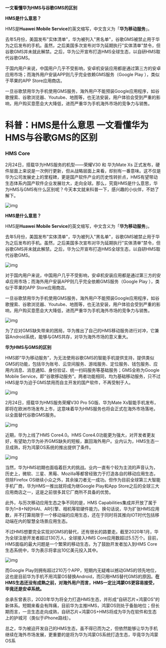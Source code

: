 **一文看懂华为HMS与谷歌GMS的区别**

**HMS是什么意思？**

HMS是**Huawei Mobile Service**的英文缩写，中文含义为「**华为移动服务**」。

去年5月份，美国发布"实体清单"，华为被列入"黑名单"，谷歌GMS被禁止用于华为之后发布的手机。虽然，之后美国多次宣布对华为延期执行"实体清单"禁令，但谷歌GMS并未就此解禁。之后，华为公开宣布打造HMS全球生态，以自研HMS取代谷歌GMS。



于国内用户来说，中国用户几乎不受影响，安卓机安装应用都是通过第三方的安卓应用市场；而海外用户安装APP则几乎完全依赖GMS服务（Google Play ），类似于苹果的APP Store应用商店。

一旦谷歌禁用华为手机使用GMS服务，海外用户不能预装Google应用程序，如谷歌搜索、谷歌浏览器、Youtube、地图等，也无法安装，用户体验会受到严重的影响，用户购买意愿会大大降低，进而严重华为手机海外市场的竞争力与销售。



#  科普：HMS是什么意思 一文看懂华为HMS与谷歌GMS的区别

### HMS Core

2月24日，搭载华为HMS服务的机型——荣耀V30 和 华为Mate Xs 正式发布，硬件层面上来说是一次例行更新，但从战略层面上来看，却别有一番意味。这不仅是华为公司发展史上的里程碑，更是国产软件产业的历史性转折点，HMS有望带动生态体系内国产软件企业发展壮大，走向全球。那么，究竟HMS是什么意思，华为HMS与GMS有什么区别呢？今天本文就来科普一下，感兴趣的小伙伴，不妨了解下。

![img](https://luckly007.oss-cn-beijing.aliyuncs.com/image/2850086000408029515.20200821163048.00466084338983201701450172523522:50530308031413:2800:7CE85ED0BDBA70FFDBACACDBCED91F2F0DADA6D6683FC73D5CE80D9245873B00.png)

**HMS是什么意思？**

HMS是**Huawei Mobile Service**的英文缩写，中文含义为「**华为移动服务**」。

去年5月份，美国发布"实体清单"，华为被列入"黑名单"，谷歌GMS被禁止用于华为之后发布的手机。虽然，之后美国多次宣布对华为延期执行"实体清单"禁令，但谷歌GMS并未就此解禁。之后，华为公开宣布打造HMS全球生态，以自研HMS取代谷歌GMS。

![img](https://luckly007.oss-cn-beijing.aliyuncs.com/image/2850086000408029515.20200821163113.20895898824953449925015004196371:50530308031413:2800:0A95D0423C706311D8A37A9DA9282251973D8BE273D8A6F24C46BC662F9B808F.png)

对于国内用户来说，中国用户几乎不受影响，安卓机安装应用都是通过第三方的安卓应用市场；而海外用户安装APP则几乎完全依赖GMS服务（Google Play ），类似于苹果的APP Store应用商店。

一旦谷歌禁用华为手机使用GMS服务，海外用户不能预装Google应用程序，如谷歌搜索、谷歌浏览器、Youtube、地图等，也无法安装，用户体验会受到严重的影响，用户购买意愿会大大降低，进而严重华为手机海外市场的竞争力与销售。

![img](https://luckly007.oss-cn-beijing.aliyuncs.com/image/2850086000408029515.20200821163126.97019478538259239860057278797485:50530308031413:2800:A673C8A1F39C700A17E223E797535716E1752528C4D1F3393F8E1F10BAB3F978.png)



为了应对GMS缺失带来的困局，华为推出了自己的HMS移动服务进行对冲，它兼容Android系统，能够与GMS共存，对华为海外市场的意义重大。

**华为HMS与GMS的区别**

HMS即“华为移动服务”，为无法使用谷歌GMS的智能手机提供支持，提供类似GMS的功能，包括华为账号、云空间服务、游戏服务、定位服务、钱包服务、应用内消息、消息通知、身份验证、统一扫码服务等基础服务；GMS全称为Google Mobile Service，即“谷歌移动服务”。两者功能相同，均为基础移动服务，只不过HMS是华为迫于GMS禁用而自主开发的国产软件，不再受制于人。

![img](https://luckly007.oss-cn-beijing.aliyuncs.com/image/2850086000408029515.20200821163141.58149296315309891153791279537908:50530308031413:2800:C2F07EB891AF20EA38DE76ED8E388D1C57386838F81230FC93C230AF1AAB8396.png)

2月24日，搭载华为HMS服务荣耀V30 Pro 5G版、华为Mate Xs智能手机发布，即将在欧洲市场发布上市，这意味着华为HMS服务也将会正式在海外市场落地，以全面替代谷歌GMS服务。

![img](https://luckly007.oss-cn-beijing.aliyuncs.com/image/2850086000408029515.20200821163155.72771810373522785274570156420843:50530308031413:2800:504A614C8F3FB80E6D936AC1BE857EB65211CA2010A3997CD6F16BD615A9FC3B.png)

近期，华为上线了HMS Core4.0。HMS Core4.0功能更为强大，对开发者更友好，有望助力华为补齐GMS缺失的短板，赢回海外用户。业内认为，HMS生态一旦成熟，将为鸿蒙OS系统的推出提供了条件。

![img](https://luckly007.oss-cn-beijing.aliyuncs.com/image/2850086000408029515.20200821163214.01304569750964773597357706721806:50530308031413:2800:4B343F48D372FC15557F6B1042BFBAFDDB331F0306F199AC883EDE7735BD143D.png)



当然，华为HMS初期也面临着巨大的挑战。业内一直有个较为主流的声音认为，历史上，微软、三星、黑莓、Mozilla等都曾经致力于打造各自的移动应用生态，但除Firefox OS继续小众之外，其余操刀者无一成功。但作为目前全球第三大智能手机厂商，华为HMS一推出就将成为继Google Play和App Store之后的全球三大应用商店之一，这是之前很多其它厂商所不具备的优势。

此外，与历次移动应用生态之争不同的是，HMS Capabilities集成并开放了属于华为1+8+N的HiAI、AR引擎、相机等软硬件能力。换句话说，华为扩张HMS应用数，并不打算局限于一个移动端的应用生态，还在于同时将其推向IOT时代包括移动端在内的智慧全场景应用生态。

不过HMS想要完全实现对GMS的替代，还有很长的路要走。截至2020年1月，华为全球注册开发者超过130万人，全球接入HMS Core应用数超过5.5万个。目前，HMS面临的最大问题是一个繁荣的移动生态，为了鼓励开发者加入到HMS Core生态系统中，华为表示将拿出10亿美元投入其中。

![img](https://luckly007.oss-cn-beijing.aliyuncs.com/image/2850086000408029515.20200821163227.47279931042916830176284221967608:50530308031413:2800:5B3E31C8B4DD9BCC0AD709E0B8FC0C0307B1304EAF05AC3AEBD6B69D5099AD65.png)

而Google Play则拥有超过210万个APP，短期内无疑难以撼动GMS的领先地位，这也是目前华为手机不用鸿蒙OS替换Android，而只用HMS替代GMS的原因。**在HMS生态还没有成熟之前，对海外用户而言，HMS一定比鸿蒙OS更容易接受，毕竟还是安卓系统。**

余承东曾表示，2020年华为将全力打造HMS生态，并形成“自研芯片+鸿蒙OS”的新体系。短期来看会有阵痛，目前华为主推HMS，鸿蒙OS则处于备胎地位；但长期而言，一旦生态走向成熟，自研芯片+鸿蒙OS+HMS将成为华为在软件和生态上的护城河（类似于iPhone路线）。

总之，华为被迫开发自己的HMS生态，虽不得已而为之，但依然能够让华为手机继续在海外市场发展，更重要的是将为华为鸿蒙OS系统打造生态，毕竟华为鸿蒙OS系